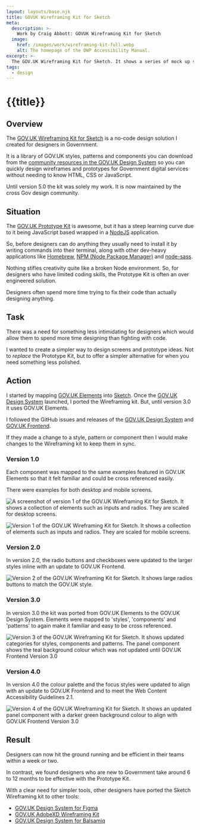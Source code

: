 ```yaml
---
layout: layouts/base.njk
title: GOVUK Wireframing Kit for Sketch
meta:
  description: >-
    Work by Craig Abbott: GOVUK Wireframing Kit for Sketch
  image:
    href: /images/work/wireframing-kit-full.webp
    alt: The homepage of the DWP Accessibility Manual.
excerpt: >-
  The GOV.UK Wireframing Kit for Sketch. It shows a series of mock up screens which look like GOV.UK services.
tags:
  - design
---
```


# {{title}}

## Overview

The [GOV.UK Wireframing Kit for Sketch](https://github.com/dwp/sketch_wireframing_kit) is a no-code design solution I created for designers in Government. 

It is a library of GOV.UK styles, patterns and components you can download from the [community resources in the GOV.UK Design System](https://design-system.service.gov.uk/community/resources-and-tools/#create-prototypes-and-wireframes) so you can quickly design wireframes and prototypes for Government digital services without needing to know HTML, CSS or JavaScript.

Until version 5.0 the kit was solely my work. It is now maintained by the cross Gov design community.

## Situation

The [GOV.UK Prototype Kit](https://govuk-prototype-kit.herokuapp.com/docs) is awesome, but it has a steep learning curve due to it being JavaScript based wrapped in a [NodeJS](https://nodejs.org/en/) application. 

So, before designers can do anything they usually need to install it by writing commands into their terminal, along with other dev-heavy applications like [Homebrew](https://brew.sh/), [NPM (Node Package Manager)](https://www.npmjs.com/package/node-sass) and [node-sass](https://www.npmjs.com/package/node-sass).

Nothing stifles creativity quite like a broken Node environment. So, for designers who have limited coding skills, the Prototype Kit is often an over engineered solution. 

Designers often spend more time trying to fix their code than actually designing anything.

## Task

There was a need for something less intimidating for designers which would allow them to spend more time designing than fighting with code.

I wanted to create a simpler way to design screens and prototype ideas. Not to *replace* the Prototype Kit, but to offer a simpler alternative for when you need something less polished.

## Action

I started by mapping [GOV.UK Elements](https://govuk-elements.herokuapp.com/) into [Sketch](https://www.sketch.com/). Once the [GOV.UK Design System](https://design-system.service.gov.uk/) launched, I ported the Wireframing kit. But, until version 3.0 it uses GOV.UK Elements.

I followed the GitHub issues and releases of the [GOV.UK Design System](https://design-system.service.gov.uk/) and [GOV.UK Frontend](https://frontend.design-system.service.gov.uk/).

If they made a change to a style, pattern or component then I would make changes to the Wireframing kit to keep them in sync.

### Version 1.0

Each component was mapped to the same examples featured in GOV.UK Elements so that it felt familiar and could be cross referenced easily.

There were examples for both desktop and mobile screens.

![A screenshot of version 1 of the GOV.UK Wireframing Kit for Sketch. It shows a collection of elements such as inputs and radios. They are scaled for desktop screens.](/images/work/wireframing-kit-v1-desktop.webp)

![Version 1 of the GOV.UK Wireframing Kit for Sketch. It shows a collection of elements such as inputs and radios. They are scaled for mobile screens.](/images/work/wireframing-kit-v1-mobile.webp)

### Version 2.0

In version 2.0, the radio buttons and checkboxes were updated to the larger styles inline with an update to GOV.UK Frontend.

![Version 2 of the GOV.UK Wireframing Kit for Sketch. It shows large radios buttons to match the GOV.UK style.](/images/work/wireframing-kit-v2.webp)

### Version 3.0

In version 3.0 the kit was ported from GOV.UK Elements to the GOV.UK Design System. Elements were mapped to 'styles', 'components' and 'patterns' to again make it familiar and easy to be cross referenced.

![Version 3 of the GOV.UK Wireframing Kit for Sketch. It shows updated categories for styles, components and patterns. The panel component shows the teal background colour which was not updated until GOV.UK Frontend Version 3.0](/images/work/wireframing-kit-v3.webp)

### Version 4.0

In version 4.0 the colour palette and the focus styles were updated to align with an update to GOV.UK Frontend and to meet the Web Content Accessibility Guidelines 2.1.

![Version 4 of the GOV.UK Wireframing Kit for Sketch. It shows an updated panel component with a darker green background colour to align with GOV.UK Frontend Version 3.0](/images/work/wireframing-kit-v4.webp)

## Result

Designers can now hit the ground running and be efficient in their teams within a week or two.

In contrast, we found designers who are new to Government take around 6 to 12 months to be effective with the Prototype Kit.

With a clear need for simpler tools, other designers have ported the Sketch Wireframing kit to other tools:
- [GOV.UK Design System for Figma](https://www.figma.com/community/file/946837271092540314)
- [GOV.UK AdobeXD Wireframing Kit](https://medium.com/hippo-digital/gov-uk-adobexd-wireframing-kit-af5e877343b9)
- [GOV.UK Design System for Balsamiq](https://github.com/enoranidi/govuk-design-system-balsamiq)

